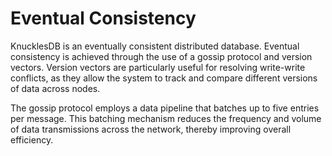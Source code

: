 # Eventual Consistency
KnucklesDB is an eventually consistent distributed database.
Eventual consistency is achieved through the use of a gossip protocol and version vectors.
Version vectors are particularly useful for resolving write-write conflicts, as they allow the system to track and compare different versions of data across nodes.

The gossip protocol employs a data pipeline that batches up to five entries per message. This batching mechanism reduces the frequency and volume of data transmissions across the network, thereby improving overall efficiency.